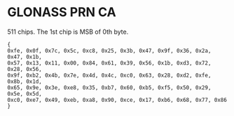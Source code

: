 # GLONASS PRN CA
511 chips. The 1st chip is MSB of 0th byte.
```
{
0xfe, 0x0f, 0x7c, 0x5c, 0xc8, 0x25, 0x3b, 0x47, 0x9f, 0x36, 0x2a, 0x47, 0x1b,
0x57, 0x13, 0x11, 0x00, 0x84, 0x61, 0x39, 0x56, 0x1b, 0xd3, 0x72, 0x28, 0x56,
0x9f, 0xb2, 0x4b, 0x7e, 0x4d, 0x4c, 0xc0, 0x63, 0x28, 0xd2, 0xfe, 0x8b, 0x1d,
0x65, 0x9e, 0x3e, 0xe8, 0x35, 0xb7, 0x60, 0xb5, 0xf5, 0x50, 0x29, 0x5e, 0x5d,
0xc0, 0xe7, 0x49, 0xeb, 0xa8, 0x90, 0xce, 0x17, 0xb6, 0x68, 0x77, 0x86
}
```
